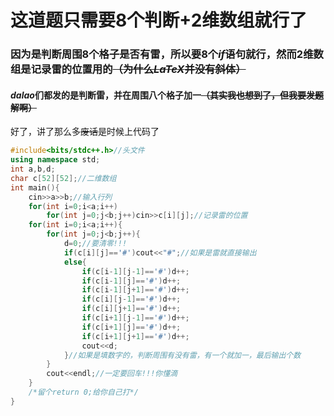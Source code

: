 # 这道题只需要$8$个判断$+2$维数组就行了
### 因为是判断周围$8$个格子是否有雷，所以要$8$个$if$语句就行，然而$2$维数组是记录雷的位置用的~~（为什么$LaTeX$并没有斜体）~~
#### $dalao$们都发的是判断雷，并在周围八个格子加一~~（其实我也想到了，但我要发题解啊）~~
好了，讲了那么多~~废话~~是时候上代码了
```cpp
#include<bits/stdc++.h>//头文件
using namespace std;
int a,b,d;
char c[52][52];//二维数组
int main(){
    cin>>a>>b;//输入行列
    for(int i=0;i<a;i++)
        for(int j=0;j<b;j++)cin>>c[i][j];//记录雷的位置
    for(int i=0;i<a;i++){
        for(int j=0;j<b;j++){
            d=0;//要清零!!!
            if(c[i][j]=='#')cout<<"#";//如果是雷就直接输出
            else{
                if(c[i-1][j-1]=='#')d++;
                if(c[i-1][j]=='#')d++;
                if(c[i-1][j+1]=='#')d++;
                if(c[i][j-1]=='#')d++;
                if(c[i][j+1]=='#')d++;
                if(c[i+1][j-1]=='#')d++;
                if(c[i+1][j]=='#')d++;
                if(c[i+1][j+1]=='#')d++;
                cout<<d;
            }//如果是填数字的，判断周围有没有雷，有一个就加一，最后输出个数
        }
        cout<<endl;//一定要回车!!!你懂滴
    }
    /*留个return 0;给你自己打*/
}
```